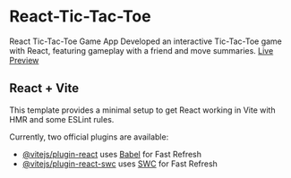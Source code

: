 # React-Tic-Tac-Toe

React Tic-Tac-Toe Game App
Developed an interactive Tic-Tac-Toe game with React, featuring gameplay with a friend and move summaries. [Live Preview](https://tick-tac-toe-react.netlify.app/)

## React + Vite

This template provides a minimal setup to get React working in Vite with HMR and some ESLint rules.

Currently, two official plugins are available:

- [@vitejs/plugin-react](https://github.com/vitejs/vite-plugin-react/blob/main/packages/plugin-react/README.md) uses [Babel](https://babeljs.io/) for Fast Refresh
- [@vitejs/plugin-react-swc](https://github.com/vitejs/vite-plugin-react-swc) uses [SWC](https://swc.rs/) for Fast Refresh

